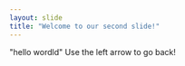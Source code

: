 ```yaml
---
layout: slide
title: "Welcome to our second slide!"
---
```

"hello wordld"
Use the left arrow to go back!
